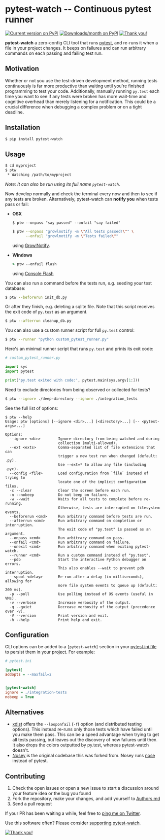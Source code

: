 pytest-watch -- Continuous pytest runner
========================================

[![Current version on PyPI](http://img.shields.io/pypi/v/pytest-watch.svg)][pypi]
[![Downloads/month on PyPI](http://img.shields.io/pypi/dm/pytest-watch.svg)][pypi]
<a href="https://gratipay.com/pytest-watch/" title="Thank you!" target="_blank">
  <img src="https://img.shields.io/gratipay/pytest-watch.svg" alt="Thank you!">
</a>

**pytest-watch** a zero-config CLI tool that runs [pytest][], and re-runs it
when a file in your project changes. It beeps on failures and can run arbitrary
commands on each passing and failing test run.


Motivation
----------

Whether or not you use the test-driven development method, running tests
continuously is far more productive than waiting until you're finished
programming to test your code. Additionally, manually running `py.test` each
time you want to see if any tests were broken has more wait-time and cognitive
overhead than merely listening for a notification. This could be a crucial
difference when debugging a complex problem or on a tight deadline.


Installation
------------

```bash
$ pip install pytest-watch
```


Usage
-----

```bash
$ cd myproject
$ ptw
 * Watching /path/to/myproject
```

*Note: It can also be run using its full name `pytest-watch`.*

Now develop normally and check the terminal every now and then to see if any
tests are broken. Alternatively, pytest-watch can **notify you** when tests
pass or fail:

- **OSX**

  `$ ptw --onpass "say passed" --onfail "say failed"`

  ```bash
  $ ptw --onpass "growlnotify -m \"All tests passed!\"" \
        --onfail "growlnotify -m \"Tests failed\""
  ```

  using [GrowlNotify][].

- **Windows**

  ```bat
  > ptw --onfail flash
  ```

  using [Console Flash][]

You can also run a command before the tests run, e.g. seeding your test database:

```bash
$ ptw --beforerun init_db.py
```

Or after they finish, e.g. deleting a sqlite file. Note that this script receives
the exit code of `py.test` as an argument.

```bash
$ ptw --afterrun cleanup_db.py
```

You can also use a custom runner script for full `py.test` control:

```bash
$ ptw --runner "python custom_pytest_runner.py"
```

Here's an minimal runner script that runs `py.test` and prints its exit code:

```py
# custom_pytest_runner.py

import sys
import pytest

print('py.test exited with code:', pytest.main(sys.argv[1:]))
```

Need to exclude directories from being observed or collected for tests?

```bash
$ ptw --ignore ./deep-directory --ignore ./integration_tests
```

See the full list of options:

```
$ ptw --help
Usage: ptw [options] [--ignore <dir>...] [<directory>...] [-- <pytest-args>...]

Options:
  --ignore <dir>        Ignore directory from being watched and during
                        collection (multi-allowed).
  --ext <exts>          Comma-separated list of file extensions that can
                        trigger a new test run when changed (default: .py).
                        Use --ext=* to allow any file (including .pyc).
  --config <file>       Load configuration from `file` instead of trying to
                        locate one of the implicit configuration files.
  -c --clear            Clear the screen before each run.
  -n --nobeep           Do not beep on failure.
  -w --wait             Waits for all tests to complete before re-running.
                        Otherwise, tests are interrupted on filesystem events.
  --beforerun <cmd>     Run arbitrary command before tests are run.
  --afterrun <cmd>      Run arbitrary command on completion or interruption.
                        The exit code of "py.test" is passed as an argument.
  --onpass <cmd>        Run arbitrary command on pass.
  --onfail <cmd>        Run arbitrary command on failure.
  --onexit <cmd>        Run arbitrary command when exiting pytest-watch.
  --runner <cmd>        Run a custom command instead of "py.test".
  --pdb                 Start the interactive Python debugger on errors.
                        This also enables --wait to prevent pdb interruption.
  --spool <delay>       Re-run after a delay (in milliseconds), allowing for
                        more file system events to queue up (default: 200 ms).
  -p --poll             Use polling instead of OS events (useful in VMs).
  -v --verbose          Increase verbosity of the output.
  -q --quiet            Decrease verbosity of the output (precedence over -v).
  -V --version          Print version and exit.
  -h --help             Print help and exit.
```


Configuration
-------------

CLI options can be added to a `[pytest-watch]` section in your
[pytest.ini file][pytest.ini] to persist them in your project. For example:

```ini
# pytest.ini

[pytest]
addopts = --maxfail=2


[pytest-watch]
ignore = ./integration-tests
nobeep = True
```


Alternatives
------------

- [xdist][] offers the `--looponfail` (`-f`) option (and distributed testing
  options). This instead re-runs only those tests which have failed until you
  make them pass. This can be a speed advantage when trying to get all tests
  passing, but leaves out the discovery of new failures until then. It also
  drops the colors outputted by py.test, whereas pytest-watch doesn't.
- [Nosey][] is the original codebase this was forked from. Nosey runs [nose][]
  instead of pytest.


Contributing
------------

1. Check the open issues or open a new issue to start a discussion around
   your feature idea or the bug you found
2. Fork the repository, make your changes, and add yourself to [Authors.md][]
3. Send a pull request

If your PR has been waiting a while, feel free to [ping me on Twitter][twitter].

Use this software often? Please consider [supporting pytest-watch][support].

<a href="https://gratipay.com/pytest-watch/" title="Thank you!" target="_blank">
  <img src="https://img.shields.io/gratipay/pytest-watch.svg" align="center" alt="Thank you!">
</a>


[pypi]: http://pypi.python.org/pypi/pytest-watch/
[pytest]: http://pytest.org/
[watchdog]: http://packages.python.org/watchdog
[growlnotify]: http://growl.info/downloads#generaldownloads
[console flash]: http://github.com/joeyespo/console-flash
[pytest.ini]: https://pytest.org/latest/customize.html
[xdist]: http://pypi.python.org/pypi/pytest-xdist
[nosey]: http://github.com/joeyespo/nosey
[nose]: http://nose.readthedocs.org/en/latest/
[authors.md]: ./AUTHORS.md
[twitter]: https://twitter.com/joeyespo
[support]: https://gratipay.com/pytest-watch/
